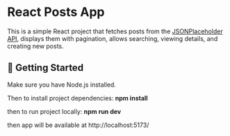 # React Posts App

This is a simple React project that fetches posts from the [JSONPlaceholder API](https://jsonplaceholder.typicode.com/), displays them with pagination, allows searching, viewing details, and creating new posts.


## 🚀 Getting Started
Make sure you have Node.js installed.

Then to install project dependencies:
**npm install**

then to run project locally:
**npm run dev**

then app will be available at http://localhost:5173/

